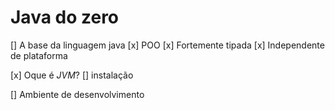 # Java do zero

[] A base da linguagem java
    [x] POO
    [x] Fortemente tipada
    [x] Independente de plataforma

[x] Oque é *JVM*?
[] instalação

[] Ambiente de desenvolvimento